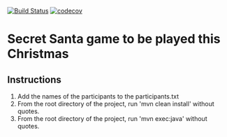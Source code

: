 [![Build Status](https://travis-ci.org/Sarvesh-D/Games.svg?branch=master)](https://travis-ci.org/Sarvesh-D/Games)
[![codecov](https://codecov.io/gh/Sarvesh-D/Games/branch/master/graph/badge.svg)](https://codecov.io/gh/Sarvesh-D/Games)

# Secret Santa game to be played this Christmas


## Instructions

 1) Add the names of the participants to the participants.txt
 2) From the root directory of the project, run 'mvn clean install' without quotes.
 3) From the root directory of the project, run 'mvn exec:java' without quotes.
